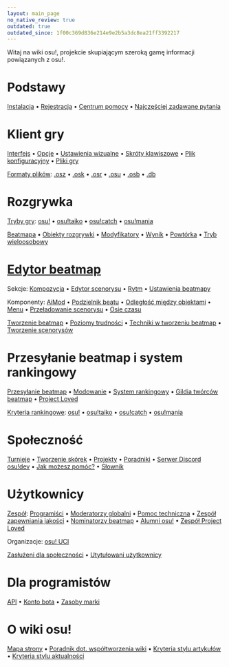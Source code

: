 ```yaml
---
layout: main_page
no_native_review: true
outdated: true
outdated_since: 1f00c369d836e214e9e2b5a3dc8ea21ff3392217
---
```


<div class="wiki-main-page__blurb">
Witaj na wiki osu!, projekcie skupiającym szeroką gamę informacji powiązanych z osu!.
</div>

<div class="wiki-main-page__panels">
<div class="wiki-main-page-panel wiki-main-page-panel--full">

# Podstawy

[Instalacja](/wiki/Installation) • [Rejestracja](/wiki/Registration) • [Centrum pomocy](/wiki/Help_Centre) • [Najczęściej zadawane pytania](/wiki/FAQ)

</div>
<div class="wiki-main-page-panel">

# Klient gry

[Interfejs](/wiki/Interface) • [Opcje](/wiki/Options) • [Ustawienia wizualne](/wiki/Visual_Settings) • [Skróty klawiszowe](/wiki/Shortcut_key_reference) • [Plik konfiguracyjny](/wiki/osu!_Program_Files/User_Configuration_File) • [Pliki gry](/wiki/osu!_Program_Files)

[Formaty plików](/wiki/osu!_File_Formats): [.osz](/wiki/osu!_File_Formats/Osz_(file_format)) • [.osk](/wiki/osu!_File_Formats/Osk_(file_format)) • [.osr](/wiki/osu!_File_Formats/Osr_(file_format)) • [.osu](/wiki/osu!_File_Formats/Osu_(file_format)) • [.osb](/wiki/osu!_File_Formats/Osb_(file_format)) • [.db](/wiki/osu!_File_Formats/Db_(file_format))

</div>
<div class="wiki-main-page-panel">

# Rozgrywka

[Tryby gry](/wiki/Game_mode): [osu!](/wiki/Game_mode/osu!) • [osu!taiko](/wiki/Game_mode/osu!taiko) • [osu!catch](/wiki/Game_mode/osu!catch) • [osu!mania](/wiki/Game_mode/osu!mania)

[Beatmapa](/wiki/Beatmap) • [Obiekty rozgrywki](/wiki/Hit_object) • [Modyfikatory](/wiki/Game_modifier) • [Wynik](/wiki/Score) • [Powtórka](/wiki/Replay) • [Tryb wieloosobowy](/wiki/Multi)

</div>
<div class="wiki-main-page-panel">

# [Edytor beatmap](/wiki/Beatmap_Editor)

Sekcje: [Kompozycja](/wiki/Beatmap_Editor/Compose) • [Edytor scenorysu](/wiki/Beatmap_Editor/Design) • [Rytm](/wiki/Beatmap_Editor/Timing) • [Ustawienia beatmapy](/wiki/Beatmap_Editor/Song_Setup)

Komponenty: [AiMod](/wiki/Beatmap_Editor/AiMod) • [Podzielnik beatu](/wiki/Beatmap_Editor/Beat_Snap_Divisor) • [Odległość między obiektami](/wiki/Beatmap_Editor/Distance_Snap) • [Menu](/wiki/Beatmap_Editor/Menu) • [Przeładowanie scenorysu](/wiki/Beatmap_Editor/SB_Load) • [Osie czasu](/wiki/Beatmap_Editor/Timelines)

[Tworzenie beatmap](/wiki/Beatmapping) • [Poziomy trudności](/wiki/Beatmap/Difficulty) • [Techniki w tworzeniu beatmap](/wiki/Mapping_Techniques) • [Tworzenie scenorysów](/wiki/Storyboard#storyboarding)

</div>
<div class="wiki-main-page-panel">

# Przesyłanie beatmap i system rankingowy

[Przesyłanie beatmap](/wiki/Submission) • [Modowanie](/wiki/Modding) • [System rankingowy](/wiki/Beatmap_ranking_procedure) • [Gildia twórców beatmap](/wiki/Mappers_Guild) • [Project Loved](/wiki/Project_Loved)

[Kryteria rankingowe](/wiki/Ranking_Criteria): [osu!](/wiki/Ranking_Criteria/osu!) • [osu!taiko](/wiki/Ranking_Criteria/osu!taiko) • [osu!catch](/wiki/Ranking_Criteria/osu!catch) • [osu!mania](/wiki/Ranking_Criteria/osu!mania)

</div>
<div class="wiki-main-page-panel">

# Społeczność

[Turnieje](/wiki/Tournaments) • [Tworzenie skórek](/wiki/Skinning) • [Projekty](/wiki/Projects) • [Poradniki](/wiki/Guides) • [Serwer Discord osu!dev](/wiki/osu!dev_Discord_server) • [Jak możesz pomóc?](/wiki/How_You_Can_Help!) • [Słownik](/wiki/Glossary)

</div>
<div class="wiki-main-page-panel">

# Użytkownicy

[Zespół](/wiki/People/The_Team): [Programiści](/wiki/People/The_Team/Developers) • [Moderatorzy globalni](/wiki/People/The_Team/Global_Moderation_Team) • [Pomoc techniczna](/wiki/People/The_Team/Support_Team) • [Zespół zapewniania jakości](/wiki/People/The_Team/Nomination_Assessment_Team) • [Nominatorzy beatmap](/wiki/People/The_Team/Beatmap_Nominators) • [Alumni osu!](/wiki/People/The_Team/osu!_Alumni) • [Zespół Project Loved](/wiki/People/The_Team/Project_Loved_Team)

Organizacje: [osu! UCI](/wiki/Organisations/osu!_UCI)

[Zasłużeni dla społeczności](/wiki/People/Community_Contributors) • [Utytułowani użytkownicy](/wiki/People/Users_with_unique_titles)

</div>
<div class="wiki-main-page-panel">

# Dla programistów

[API](/wiki/osu!api) • [Konto bota](/wiki/Bot_account) • [Zasoby marki](/wiki/Brand_identity_guidelines)

</div>
<div class="wiki-main-page-panel">

# O wiki osu!

[Mapa strony](/wiki/Sitemap) • [Poradnik dot. współtworzenia wiki](/wiki/osu!_wiki/Contribution_guide) • [Kryteria stylu artykułów](/wiki/Article_Styling_Criteria) • [Kryteria stylu aktualności](/wiki/News_Styling_Criteria)

</div>
</div>
